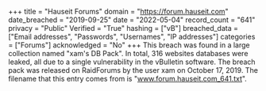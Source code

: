 +++
title = "Hauseit Forums"
domain = "https://forum.hauseit.com"
date_breached = "2019-09-25"
date = "2022-05-04"
record_count = "641"
privacy = "Public"
Verified = "True"
hashing = ["vB"]
breached_data = ["Email addresses", "Passwords", "Usernames", "IP addresses"]
categories = ["Forums"]
acknowledged = "No"
+++
This breach was found in a large collection named "xam's DB Pack". In total, 316 websites databases were leaked, all due to a single vulnerability in the vBulletin software. The breach pack was released on RaidForums by the user xam on October 17, 2019. The filename that this entry comes from is "www.forum.hauseit.com_641.txt".
